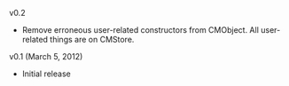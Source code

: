 v0.2
* Remove erroneous user-related constructors from CMObject. All user-related things are on CMStore.

v0.1 (March 5, 2012)
* Initial release
